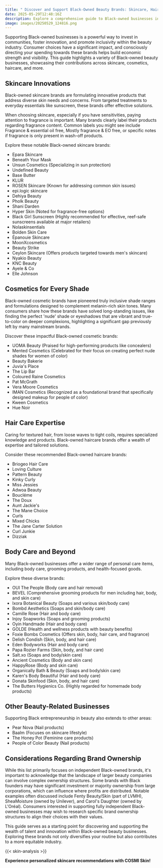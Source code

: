 ```yaml
---
title: " Discover and Support Black-Owned Beauty Brands: Skincare, Haircare & Cosmetics "
date: 2025-05-29T12:48:16Z
description: Explore a comprehensive guide to Black-owned businesses in the beauty industry, featuring top picks in skincare, haircare, and cosmetics to support.
image: images/20250529_124816.png
---
```


Supporting Black-owned businesses is a powerful way to invest in communities, foster innovation, and promote inclusivity within the beauty industry. Consumer choices have a significant impact, and consciously directing your spending towards these brands helps build economic strength and visibility. This guide highlights a variety of Black-owned beauty businesses, showcasing their contributions across skincare, cosmetics, haircare, and more.

## Skincare Innovations

Black-owned skincare brands are formulating innovative products that address diverse skin needs and concerns. From targeted treatments to everyday essentials like sunscreen, these brands offer effective solutions.

When choosing skincare, especially if you have sensitivities, paying attention to fragrance is important. Many brands clearly label their products regarding fragrance content. Common labels you might see include Fragrance & essential oil free, Mostly fragrance & EO free, or specific notes if fragrance is only present in wash-off products.

Explore these notable Black-owned skincare brands:

- Epara Skincare
- Beneath Your Mask
- Unsun Cosmetics (Specializing in sun protection)
- Undefined Beauty
- Base Butter
- KLUR
- ROSEN Skincare (Known for addressing common skin issues)
- epi.logic skincare
- Dehiya Beauty
- Pholk Beauty
- Shani Darden
- Hyper Skin (Noted for fragrance-free options)
- Black Girl Sunscreen (Highly recommended for effective, reef-safe sunscreens available at major retailers)
- Nolaskinsentials
- Bolden Skin Care
- Épanouie Skincare
- MoonXcosmetics
- Beauty Strike
- Ceylon Skincare (Offers products targeted towards men's skincare)
- Nyakio Beauty
- KNC Beauty
- Ayele & Co
- Elle Johnson

## Cosmetics for Every Shade

Black-owned cosmetic brands have pioneered truly inclusive shade ranges and formulations designed to complement melanin-rich skin tones. Many consumers share how these brands have solved long-standing issues, like finding the perfect 'nude' shade or eyeshadows that are vibrant and true-to-color on deeper complexions, highlighting a significant gap previously left by many mainstream brands.

Discover these impactful Black-owned cosmetic brands:

- UOMA Beauty (Praised for high-performing products like concealers)
- Mented Cosmetics (Celebrated for their focus on creating perfect nude shades for women of color)
- Beauty Bakerie
- Juvia's Place
- The Lip Bar
- Coloured Raine Cosmetics
- Pat McGrath
- Vera Moore Cosmetics
- IMAN Cosmetics (Recognized as a foundational brand that specifically designed makeup for people of color)
- Kween Cosmetics
- Hue Noir

## Hair Care Expertise

Caring for textured hair, from loose waves to tight coils, requires specialized knowledge and products. Black-owned haircare brands offer a wealth of expertise and tailored solutions.

Consider these recommended Black-owned haircare brands:

- Briogeo Hair Care
- Loving Culture
- Pattern Beauty
- Kinky Curly
- Miss Jessies
- Adwoa Beauty
- Boucléme
- The Doux
- Aunt Jackie's
- The Mane Choice
- Curls
- Mixed Chicks
- The Jane Carter Solution
- Curl Junkie
- Dizziak

## Body Care and Beyond

Many Black-owned businesses offer a wider range of personal care items, including body care, grooming products, and health-focused goods.

Explore these diverse brands:

- OUI The People (Body care and hair removal)
- BEVEL (Comprehensive grooming products for men including hair, body, and skin care)
- Ixora Botanical Beauty (Soaps and various skin/body care)
- Bombd Aesthetics (Soaps and skin/body care)
- Camille Rose (Hair and body care)
- Injoy Soapworks (Soaps and grooming products)
- Oyin Handmade (Hair and body care)
- GOLDE (Health and wellness products with beauty benefits)
- Foxie Bombs Cosmetics (Offers skin, body, hair care, and fragrance)
- Delish Condish (Skin, body, and hair care)
- Eden Bodyworks (Hair and body care)
- Papa Rozier Farms (Skin, body, and hair care)
- Salt.xo (Soaps and body/skin care)
- Ancient Cosmetics (Body and skin care)
- HappyRose (Body and skin care)
- Organically Bath & Beauty (Soaps and body/skin care)
- Karen's Body Beautiful (Hair and body care)
- Donata Skinfood (Skin, body, and hair care)
- The Butters Hygienics Co. (Highly regarded for homemade body products)

## Other Beauty-Related Businesses

Supporting Black entrepreneurship in beauty also extends to other areas:

- Pear Nova (Nail products)
- Baalm (Focuses on skincare lifestyle)
- The Honey Pot (Feminine care products)
- People of Color Beauty (Nail products)

## Considerations Regarding Brand Ownership

While this list primarily focuses on independent Black-owned brands, it's important to acknowledge that the landscape of larger beauty companies can involve complex ownership structures. Some brands with Black founders may have significant investment or majority ownership from large corporations, which can influence where profits are distributed. Notable examples often discussed include Fenty Beauty/Skin (part of LVMH), SheaMoisture (owned by Unilever), and Carol's Daughter (owned by L'Oréal). Consumers interested in supporting fully independent Black-owned businesses may wish to research specific brand ownership structures to align their choices with their values.

This guide serves as a starting point for discovering and supporting the wealth of talent and innovation within Black-owned beauty businesses. Exploring these brands not only diversifies your routine but also contributes to a more equitable industry.

{{< skin-analysis >}}

**Experience personalized skincare recommendations with COSMI Skin!**
